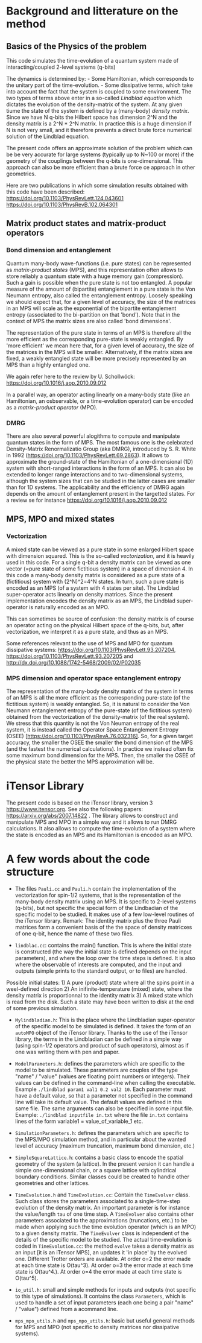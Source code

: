 
# Background and litterature on the method

## Basics of the Physics of the problem

This code simulates the time-evolution of a quantum system made of interacting/coupled  2-level systems (q-bits)

The dynamics is determined by:
    - Some Hamiltonian, which corresponds to the unitary part of the time-evolution.
    - Some dissipative terms, which take into account the fact that the system is coupled to some environment.
The two types of terms above enter in a so-called *Lindblad equation* which dictates the evolution of the density-matrix of the system.
At any given tiume the state of the system is defined by a (many-body) *density matrix*. Since we have N q-bits the Hilbert space has dimension 2^N and the density matrix is a 2^N * 2^N matrix. In practice this is a huge dimension if N is not very small, and it therefore prevents a direct brute force numerical solution of the Lindblad equation.

The present code offers an approximate solution of the problem which can be  be very accurate for large systems (typically up to N~100 or more) if the geometry of the couplings between the q-bits is one-dimensional. This approach can also be more efficient than a brute force ce approach in other geometries.

Here are two publications in which some simulation results obtained with this code have been described:
https://doi.org/10.1103/PhysRevLett.124.043601
https://doi.org/10.1103/PhysRevB.102.064301

## Matrix product states and matrix-product operators


### Bond dimension and entanglement
Quantum many-body wave-functions (i.e. pure states) can be represented as *matrix-product states* (MPS), and this representation often allows to store reliably a quantum state with a huge memory gain (compression). Such a gain is possible when the pure state is not too entangled. A popular measure of the amount of (bipartite) entanglement in a pure state is the Von Neumann  entropy, also called the entanglement entropy.
Loosely speaking we should expect that, for a given level of accuracy, the size of the matrices in an MPS will scale as the exponential of the bipartite entanglement entropy (associated to the bi-partition on that 'bond'). Note that in the context of MPS the matrix sizes are also called 'bond dimensions'.

The representation of the pure state  in terms of an MPS is therefore all the more efficient as the corresponding pure-state is weakly entangled. By 'more efficient' we mean here that, for a given level of accuracy, the size of the matrices in the MPS will be smaller. Alternatively, if the matrix sizes are fixed, a weakly entangled state will be more precisely represented by an MPS than a highly entangled one.

We again refer here to the review by U. Schollwöck: https://doi.org/10.1016/j.aop.2010.09.012

In a parallel way, an operator acting linearly on a many-body state (like an Hamiltonian, an osbservable, or a time-evolution operator) can be encoded as a *matrix-product operator* (MPO).  

### DMRG
There are also several powerful alogithms to compute and manipulate quantum states in the form of MPS. The most famous one is the celebrated Density-Matrix Renormalizatio Group (aka DMRG), introduced by S. R. White in 1992 (https://doi.org/10.1103/PhysRevLett.69.2863). It allows to approximate the ground-state of the Hamiltonian of a one-dimensional (1D) system with short-ranged interactions in the form of an MPS. It can also be extended to longer range interactions and to two-dimensional systems, although the system sizes that can be studied in the latter cases are smaller than for 1D systems. The applicability and the efficiency of DMRG again depends on the amount of entanglement present in the targetted states.
For a review se for instance https://doi.org/10.1016/j.aop.2010.09.012

## MPS, MPO and mixed states

### Vectorization

A mixed state can be viewed as a pure state in some enlarged Hibert space with dimension squared. This is the so-called *vectorization*, and it is heavily used in this code. For a single q-bit a density matrix can  be viewed as one vector (=pure state of some fictitious system) in a space of dimension 4.  In this code a many-body density matrix is considered as a pure state of a (fictitious) system with (2^N)^2=4^N states.  In turn, such a pure state is encoded as an MPS (of a system with 4 states per site).  The Lindblad super-operator acts linearly on density matrices. Since the present implementation encodes the density matrix as an MPS, the Lindblad super-operator is naturally encoded as an MPO.

This can sometimes be source of confusion: the density matrix is of course an operator acting on the physical Hilbert space of the q-bits, but, after vectorization, we interpret it as a pure state, and thus as an MPS. 

Some references relevant to the use of MPS and MPO for quantum dissipative systems: https://doi.org/10.1103/PhysRevLett.93.207204, https://doi.org/10.1103/PhysRevLett.93.207205 and http://dx.doi.org/10.1088/1742-5468/2009/02/P02035


### MPS dimension and operator space entanglement entropy

The representation of the many-body density matrix of the system in terms of an MPS is all the more efficient as the corresponding pure-state (of the fictitious system) is weakly entangled.  So, it is natural to consider the  Von Neumann entanglement entropy of the pure-state (of the fictitious system) obtained from the vectorization of the density-matrix (of the real system). We stress that this quantity is not the Von Neuman entropy of the real system, it is instead called the Operator Space Entanglement Entropy (OSEE) [https://doi.org/10.1103/PhysRevA.76.032316]. So, for a given target accuracy, the smaller the OSEE the smaller the bond dimension of the MPS (and the fastest the numerical calculations). In practice we instead often fix some maximum bond dimension for the MPS. Then,  the  smaller the OSEE of the physical state the better the MPS approximation will be.

# iTensor Library

The present code is based on the iTensor library, version 3 https://www.itensor.org.
See also the following papers: https://arxiv.org/abs/2007.14822 . The library allows to construct and manipulate MPS and MPO in a simple way and it allows to run DMRG calculations. It also allows to compute the time-evolution of a system where the state is encoded as an MPS and its Hamiltonian is encoded as an MPO.

# A few words about the code structure

* The files `Pauli.cc` and `Pauli.h` contain the implementation of the vectorization for spin-1/2 systems, that is the representation of the many-body density matrix using an MPS. It is specific to 2-level systems (q-bits), but not specific the special form of the Lindbadian of the specific model to be studied. It makes use of a few low-level routines of the iTensor library. Remark: The identity matrix plus the three Pauli matrices form a convenient basis of the the space of density matricxes of one q-bit, hence the name of these two files. 

* `lindblac.cc`: contains the main() function. This is where the initial state is constructed (the way the initial state is defined depends on the input parameters), and where the loop over the time steps is defined. It is also where the observable of interests are computed, and the input and outputs (simple prints to the standard output, or to files) are handled.

Possible initial states: 1) A pure (product) state where all the spins point in a weel-defined direction 2) An inifinite-temperature (mixed) state, where the density matrix is proportionnal to the identity matrix 3) A mixed state which is read from the disk. Such a state may have been written to disk at the end of some previous simulation.

* `Mylindbladian.h`: This is the place where the Lindbladian super-operator of the specific model to be simulated is defined. It takes the form of an `autoMPO` object of the iTensor library. Thanks to the use of the iTensor library, the terms in the Lindbladian can be defined in a simple way (using spin-1/2 operators and product of such operators), almost as if one was writing them with pen and paper.

* `ModelParameters.h`: defines the parameters which are specific to the model to be simulated. These parameters are couples of the type "name" / "value" (values are floating point numbers or integers). Their values can be defined in the command-line when calling the executable. Example `./lindblad param1 val1 0.2 val2 10`. Each parameter must have a default value, so that a parameter not specified in the command line will take its default value. The default values are defined in this same file. The same arguments can also be specified in some input file. Example:  `./lindblad inputfile in.txt` where the file `in.txt` contains lines of the form variable1 = value_of_variable_1 etc. 

* `SimulationParameters.h`: defines the parameters which are specific to the MPS/MPO simulation method, and in particular about the wanted level of  accuracy (maximum truncation, maximum bond dimension, etc.)    

* `SimpleSquareLattice.h`: contains a basic class to encode the spatial geometry of the system (a lattice). In the present version it can handle a simple one-dimensional chain, or a square lattice with cylindrical boundary conditions. Similar classes could be created to handle other geometries and other lattices. 

* `TimeEvolution.h` and `TimeEvolution.cc`: Contain the `TimeEvolver` class. Such class stores the parameters associated to a single-time-step evolution of the density matrix. An important parameter is for instance the value/length `tau` of one  time step. A `TimeEvolver` also contains other parameters associated to the approximations (truncations, etc.) to be made when applying such the time evolution operator (which is an MPO) to a given density matrix. The `TimeEvolver` class is independent of the details of the specific model to be studied. The actual time-evolution is coded in `TimeEvolution.cc`: the method `evolve` takes a density matrix as an input [it is an iTensor MPS], an updates it 'in place' by the evolved one. Different Trotter orders are available. At order o=2 the error made at each time state is O(tau^3). At order o=3 the error made at each time state is O(tau^4.). At order o=4 the error made at each time state is O(tau^5).

* `io_util.h`: small and  simple methods for inputs and outputs (not specific to this type of simulations). It contains the class `Parameters`, which is used to handle a set of input parameters (each one being a pair "name" / "value") defined from a acommand line.

* `mps_mpo_utils.h` and `mps_mpo_utils.h`: basic but useful general methods for MPS and MPO (not specific to density matrices nor dissipative systems).
